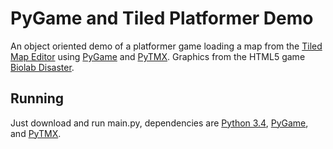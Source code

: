 # PyGame and Tiled Platformer Demo
An object oriented demo of a platformer game loading a map from the [Tiled Map Editor](http://www.mapeditor.org/) using [PyGame](http://pygame.org/news.html) and [PyTMX](http://pytmx.readthedocs.org/en/latest/). Graphics from the HTML5 game [Biolab Disaster](http://playbiolab.com/).

## Running
Just download and run main.py, dependencies are [Python 3.4](https://www.python.org/), [PyGame](http://pygame.org/news.html), and [PyTMX](http://pytmx.readthedocs.org/en/latest/).
